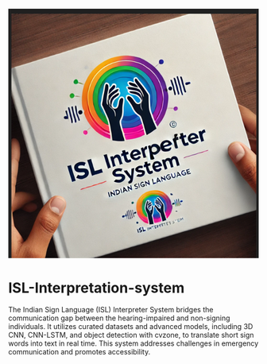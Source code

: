 
![ISL Interpreter Logo](logo1.png)

# ISL-Interpretation-system
The Indian Sign Language (ISL) Interpreter System bridges the communication gap between the hearing-impaired and non-signing individuals. It utilizes curated datasets and advanced models, including 3D CNN, CNN-LSTM, and object detection with cvzone, to translate short sign words into text in real time. This system addresses challenges in emergency communication and promotes accessibility. 

 
